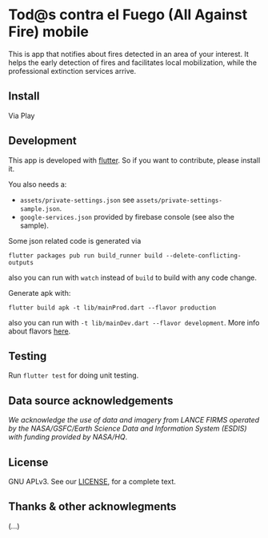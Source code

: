 # Tod@s contra el Fuego (All Against Fire) mobile

This is app that notifies about fires detected in an area of your interest. It helps the early detection of fires and facilitates local mobilization, while the professional extinction services arrive.

## Install

Via Play

## Development

This app is developed with [flutter](https://flutter.io/). So if you want to contribute, please install it.

You also needs a:
- `assets/private-settings.json` see `assets/private-settings-sample.json`.
- `google-services.json` provided by firebase console (see also the sample).

Some json related code is generated via
```
flutter packages pub run build_runner build --delete-conflicting-outputs
```
also you can run with `watch` instead of `build` to build with any code change.

Generate apk with:
```
flutter build apk -t lib/mainProd.dart --flavor production
```
also you can run with `-t lib/mainDev.dart --flavor development`. More info about flavors [here](https://medium.com/@salvatoregiordanoo/flavoring-flutter-392aaa875f36).

## Testing

Run `flutter test` for doing unit testing.

## Data source acknowledgements

*We acknowledge the use of data and imagery from LANCE FIRMS operated by the NASA/GSFC/Earth Science Data and Information System (ESDIS) with funding provided by NASA/HQ*.

## License

GNU APLv3. See our [LICENSE](https://github.com/comunes/todos-contra-el-fuego-web/blob/tcef-master/LICENSE.md), for a complete text.

## Thanks & other acknowlegments

(...)

